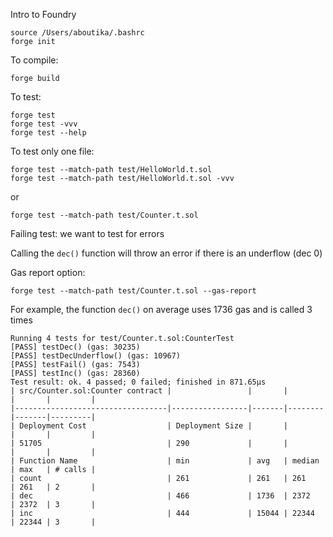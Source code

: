 Intro to Foundry

```
source /Users/aboutika/.bashrc
forge init
```

To compile:

```
forge build
```

To test:

```
forge test
forge test -vvv
forge test --help
```

To test only one file:

```
forge test --match-path test/HelloWorld.t.sol
forge test --match-path test/HelloWorld.t.sol -vvv
```

or

```
forge test --match-path test/Counter.t.sol
```

Failing test: we want to test for errors

Calling the `dec()` function will throw an error if there is an underflow (dec 0)

Gas report option:

```
forge test --match-path test/Counter.t.sol --gas-report
```

For example, the function `dec()` on average uses 1736 gas and is called 3 times

```
Running 4 tests for test/Counter.t.sol:CounterTest
[PASS] testDec() (gas: 30235)
[PASS] testDecUnderflow() (gas: 10967)
[PASS] testFail() (gas: 7543)
[PASS] testInc() (gas: 28360)
Test result: ok. 4 passed; 0 failed; finished in 871.65µs
| src/Counter.sol:Counter contract |                 |       |        |       |         |
|----------------------------------|-----------------|-------|--------|-------|---------|
| Deployment Cost                  | Deployment Size |       |        |       |         |
| 51705                            | 290             |       |        |       |         |
| Function Name                    | min             | avg   | median | max   | # calls |
| count                            | 261             | 261   | 261    | 261   | 2       |
| dec                              | 466             | 1736  | 2372   | 2372  | 3       |
| inc                              | 444             | 15044 | 22344  | 22344 | 3       |
```
